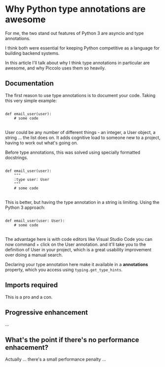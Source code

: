 # Why Python type annotations are awesome

For me, the two stand out features of Python 3 are asyncio and type annotations.

I think both were essential for keeping Python competitive as a language for building backend systems.

In this article I'll talk about why I think type annotations in particular are awesome, and why Piccolo uses them so heavily.

## Documentation

The first reason to use type annotations is to document your code. Taking this very simple example:

<pre>
<code class="language-python">
def email_user(user):
    # some code
</code>
</pre>

User could be any number of different things - an integer, a User object, a string ... the list does on. It adds cognitive load to someone new to a project, having to work out what's going on.

Before type annotations, this was solved using specially formatted docstrings.

<pre>
<code class="language-python">
def email_user(user):
    """
    :type user: User
    """
    # some code
</code>
</pre>

This is better, but having the type annotation in a string is limiting. Using the Python 3 approach:

<pre>
<code class="language-python">
def email_user(user: User):
    # some code
</code>
</pre>

The advantage here is with code editors like Visual Studio Code you can now command + click on the User annotation. and it'll take you to the definition of User in your project, which is a great usability improvement over doing a manual search.

Declaring your type annotation here make it available in a __annotations__ property, which you access using `typing.get_type_hints`.

## Imports required

This is a pro and a con.

## Progressive enhancement

...

## What's the point if there's no performance enhacement?

Actually ... there's a small performance penalty ...
